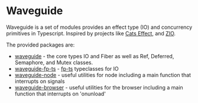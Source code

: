 # Waveguide

Waveguide is a set of modules provides an effect type (IO) and concurrency primitives in Typescript.
Inspired by projects like [Cats Effect](https://github.com/typelevel/cats-effect), and [ZIO](https://github.com/scalaz/scalaz-zio).

The provided packages are:
- [waveguide](./packages/waveguide/readme.md) - the core types IO and Fiber as well as Ref, Deferred, Semaphore, and Mutex classes.
- [waveguide-fp-ts](./packages/waveguide-fp-ts/readme.md) - [fp-ts](https://github.com/gcanti/fp-ts) typeclasses for IO
- [waveguide-node](./packages/waveguide-node/readme.md) - useful utilities for node including a main function that interrupts on signals
- [waveguide-browser](./packages/waveguide-browser/readme.md) - useful utilities for the browser including  a main function that interrupts on 'onunload'
